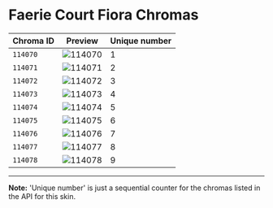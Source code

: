 # Faerie Court Fiora Chromas

| Chroma ID | Preview | Unique number |
|---|---|---|
| `114070` | ![114070](https://raw.communitydragon.org/latest/plugins/rcp-be-lol-game-data/global/default/v1/champion-chroma-images/114/114070.png) | 1 |
| `114071` | ![114071](https://raw.communitydragon.org/latest/plugins/rcp-be-lol-game-data/global/default/v1/champion-chroma-images/114/114071.png) | 2 |
| `114072` | ![114072](https://raw.communitydragon.org/latest/plugins/rcp-be-lol-game-data/global/default/v1/champion-chroma-images/114/114072.png) | 3 |
| `114073` | ![114073](https://raw.communitydragon.org/latest/plugins/rcp-be-lol-game-data/global/default/v1/champion-chroma-images/114/114073.png) | 4 |
| `114074` | ![114074](https://raw.communitydragon.org/latest/plugins/rcp-be-lol-game-data/global/default/v1/champion-chroma-images/114/114074.png) | 5 |
| `114075` | ![114075](https://raw.communitydragon.org/latest/plugins/rcp-be-lol-game-data/global/default/v1/champion-chroma-images/114/114075.png) | 6 |
| `114076` | ![114076](https://raw.communitydragon.org/latest/plugins/rcp-be-lol-game-data/global/default/v1/champion-chroma-images/114/114076.png) | 7 |
| `114077` | ![114077](https://raw.communitydragon.org/latest/plugins/rcp-be-lol-game-data/global/default/v1/champion-chroma-images/114/114077.png) | 8 |
| `114078` | ![114078](https://raw.communitydragon.org/latest/plugins/rcp-be-lol-game-data/global/default/v1/champion-chroma-images/114/114078.png) | 9 |

---

**Note:** 'Unique number' is just a sequential counter for the chromas listed in the API for this skin.